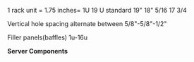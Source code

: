 1 rack unit = 1.75 inches= 1U
19 U standard
19"
18" 5/16 
17 3/4

Vertical hole spacing alternate between 5/8"-5/8"-1/2"

Filler panels(baffles) 1u-16u

**Server Components**



